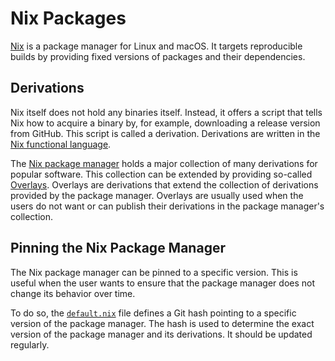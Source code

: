 # Nix Packages

[Nix] is a package manager for Linux and macOS. It targets reproducible builds by providing fixed versions of packages and their dependencies.

## Derivations

Nix itself does not hold any binaries itself. Instead, it offers a script that tells Nix how to acquire a binary by, for example, downloading a release version from GitHub. This script is called a derivation. Derivations are written in the [Nix functional language].

The [Nix package manager] holds a major collection of many derivations for popular software. This collection can be extended by providing so-called [Overlays]. Overlays are derivations that extend the collection of derivations provided by the package manager. Overlays are usually used when the users do not want or can publish their derivations in the package manager's collection.

## Pinning the Nix Package Manager

The Nix package manager can be pinned to a specific version. This is useful when the user wants to ensure that the package manager does not change its behavior over time.

To do so, the [`default.nix`] file defines a Git hash pointing to a specific version of the package manager. The hash is used to determine the exact version of the package manager and its derivations. It should be updated regularly.

[Nix]: https://nixos.org/
[Nix functional language]: https://nix.dev/tutorials/nix-language
[Nix package manager]: https://github.com/NixOS/nixpkgs
[Overlays]: https://nixos.wiki/wiki/Overlays
[`default.nix`]: ./default.nix
